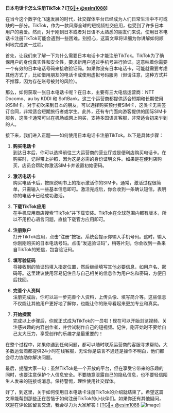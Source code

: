 **日本电话卡怎么注册TikTok？[[TG💪+ @esim1088](https://t.me/s/esim1088)]**

在当今这个数字化飞速发展的时代，社交媒体平台已经成为人们日常生活中不可或缺的一部分。TikTok，作为一款风靡全球的短视频社交应用，也受到了许多日本用户的喜爱。然而，对于刚到日本或者对日语不太熟悉的朋友们来说，使用日本电话卡注册TikTok可能会遇到一些困难。别担心，这篇文章将详细为你讲解如何顺利地完成这一过程。

首先，让我们来了解一下为什么需要日本电话卡才能注册TikTok。TikTok为了确保用户的身份真实性和安全性，要求新用户通过手机号进行验证。这意味着你需要一个有效的日本电话号码来接收验证码。如果你没有日本电话卡，可能就需要考虑其他方式了，比如借用朋友的电话卡或使用虚拟号码服务（但请注意，这种方式并不推荐，因为存在账号被封的风险）。

那么，如何获取一张日本电话卡呢？在日本，主要有三大电信运营商：NTT Docomo、au by KDDI 和 SoftBank。这三个运营商都提供适合短期和长期使用的SIM卡。对于初次来到日本的朋友，可以选择购买预付费SIM卡，这类卡无需签订合同，非常适合短期旅行者或学生。此外，还有专门面向游客提供的国际SIM卡服务，这类卡通常可以在机场或网上购买，支持多国语言客服，非常适合初来乍到的人。

接下来，我们进入正题——如何使用日本电话卡注册TikTok。以下是具体步骤：

1. **购买电话卡**  
   到达日本后，你可以选择前往三大运营商的营业厅或是便利店购买电话卡。在购买时，记得带上护照，因为这是必需的身份证明文件。如果是在便利店购买，店员会帮助你激活SIM卡并设置初始密码。

2. **激活电话卡**  
   购买电话卡后，按照说明书上的指示激活你的SIM卡。通常，激活过程很简单，只需输入一些基本信息即可。激活完成后，你会收到一条确认短信，表明你的电话卡已经成功激活。

3. **下载TikTok应用**  
   在手机应用商店搜索“TikTok”并下载安装。TikTok在全球范围内都有版本，所以不用担心语言问题，直接下载官方应用即可。

4. **注册账户**  
   打开TikTok应用，点击“注册”按钮。系统会提示你输入手机号码。这时，输入你刚刚购买的日本电话号码。点击“发送验证码”，稍等片刻，你会收到一条来自TikTok的短信，包含验证码。

5. **填写验证码**  
   将接收到的验证码填入指定位置，然后继续填写其他必要信息，如用户名、密码等。这里建议使用容易记住且与自己相关的信息作为用户名和密码，方便日后找回。

6. **完善个人资料**  
   注册完成后，你可以进一步完善个人资料，上传头像、填写简介等。这些信息不仅能让其他用户更好地了解你，也能让你的账号看起来更加专业和真实。

7. **开始探索**  
   完成以上步骤后，你就正式成为TikTok的一员啦！现在可以开始浏览视频、关注感兴趣的内容创作者，并尝试制作自己的短视频。记住，刚开始时不要给自己太大压力，享受创作的乐趣才是最重要的！

在整个过程中，如果你遇到任何问题，都可以随时联系运营商的客服寻求帮助。大多数运营商都提供24小时在线客服，无论你是语言不通还是操作不明白，他们都会尽力协助你解决问题。

最后，提醒大家一句：虽然TikTok是一个开放的平台，但在享受它带来的乐趣的同时，也要注意保护个人信息安全。不要随意泄露自己的隐私信息，也不要轻信陌生人发来的链接或消息。保持警惕，理性使用社交媒体。

好了，到这里，关于如何使用日本电话卡注册TikTok的介绍就结束了。希望这篇文章能帮到那些正在苦恼于如何注册TikTok的小伙伴们。如果你还有其他疑问，欢迎在评论区留言交流，我会尽力为大家解答！[[TG💪+ @esim1088](https://t.me/s/esim1088) ![Image](https://i.postimg.cc/4NQfJmqS/Snipaste-2025-05-13-00-14-12.png)]